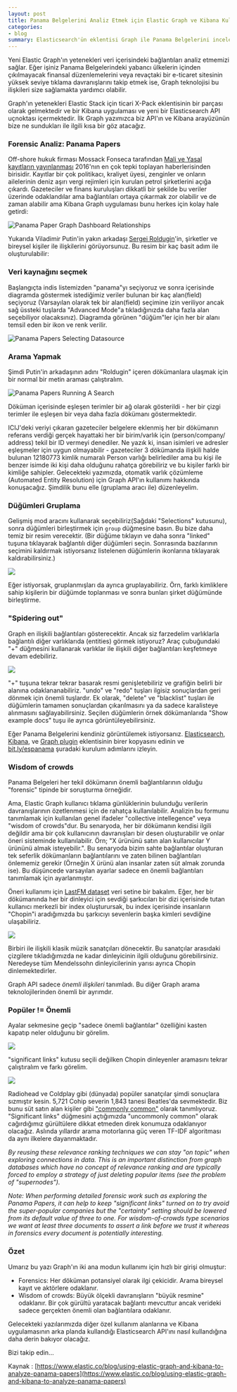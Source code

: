 ```yaml
---
layout: post
title: Panama Belgelerini Analiz Etmek için Elastic Graph ve Kibana Kullanmak (Çeviri)
categories:
- blog
summary: Elasticsearch'ün eklentisi Graph ile Panama Belgelerini inceleyeceğiz ve Graph Kibana eklentisi ile de bu verileri görselleştireceğiz.
---
```


Yeni Elastic Graph'ın yetenekleri veri içerisindeki bağlantıları analiz etmemizi 
sağlar. Eğer işiniz Panama Belgelerindeki yabancı ülkelerin içinden çıkılmayacak 
finansal düzenlemelerini veya revaçtaki bir e-ticaret sitesinin yüksek seviye 
tıklama davranışlarını takip etmek ise, Graph teknolojisi bu ilişkileri size 
sağlamakta yardımcı olabilir.

Graph'ın yetenekleri Elastic Stack için ticari X-Pack eklentisinin bir parçası 
olarak gelmektedir ve bir Kibana uygulaması ve yeni bir Elasticsearch API 
uçnoktası içermektedir. İlk Graph yazımızca biz API'ın ve Kibana arayüzünün 
bize ne sundukları ile ilgili kısa bir göz atacağız.

### Forensic Analiz: Panama Papers

Off-shore hukuk firması Mossack Fonseca tarafından 
[Mali ve Yasal kayıtların yayınlanması](https://panamapapers.icij.org/) 2016'nın
en çok tepki toplayan haberlerisinden birisidir. Kayıtlar bir çok politikacı, 
kraliyet üyesi, zenginler ve onların ailelerinin deniz aşırı vergi rejimleri 
için kurulan petrol şirketlerini açığa çıkardı. Gazeteciler ve finans 
kuruluşları dikkatli bir şekilde bu veriler üzerinde odaklandılar ama 
bağlantıları ortaya çıkarmak zor olabilir ve de zaman alabilir ama Kibana Graph 
uygulaması bunu herkes için kolay hale getirdi:

![Panama Paper Graph Dashboard Relationships](https://www.elastic.co/assets/blt0f07da9e0ac0dc6b/panama-papers-graph-dashboard-relationships.jpg)

Yukarıda Viladimir Putin'in yakın arkadaşı 
[Sergei Roldugin](http://www.theguardian.com/news/2016/apr/03/panama-papers-money-hidden-offshore)'in, 
şirketler ve bireysel kişiler ile ilişkilerini görüyorsunuz. Bu resim bir kaç 
basit adım ile oluşturulabilir:

### Veri kaynağını seçmek

Başlangıçta indis listemizden "panama"yı seçiyoruz ve sonra içerisinde diagramda 
göstermek istediğimiz veriler bulunan bir kaç alan(field) seçiyoruz (Varsayılan 
olarak tek bir alan(field) seçimine izin veriliyor ancak sağ üssteki tuşlarda 
"Advanced Mode"a tıkladığınızda daha fazla alan seçebiliyor olacaksınız). 
Diagramda görünen "düğüm"ler için her bir alanı temsil eden bir ikon ve renk 
verilir.

![Panama Papers Selecting Datasource](https://www.elastic.co/assets/blta22818e6b496f4d1/panama-papers-selecting-datasource.jpg)

### Arama Yapmak

Şimdi Putin'in arkadaşının adını "Roldugin" içeren dökümanlara ulaşmak için bir 
normal bir metin araması çalıştıralım.

![Panama Papers Running A Search](https://www.elastic.co/assets/bltf24921afe4b5ad83/panama-papers-running-a-search.jpg)

Döküman içerisinde eşleşen terimler bir ağ olarak gösterildi - her bir çizgi 
terimler ile eşleşen bir veya daha fazla dökümanı göstermektedir. 

ICIJ'deki veriyi çıkaran gazeteciler belgelere eklenmiş her bir dökümanın 
referans verdiği gerçek hayattaki her bir birim/varlık için (person/company/
address) tekil bir ID vermeyi denediler. Ne yazık ki, insan isimleri ve adresler 
eşleşmeler için uygun olmayabilir - gazeteciler 3 dökümanda ilişkili halde 
bulunan 12180773 kimlik numaralı Person varlığı belirlediler ama bu kişi ile 
benzer isimde iki kişi daha olduğunu rahatça görebiliriz ve bu kişiler farklı 
bir kimliğe sahipler. Gelecekteki yazımızda, otomatik varlık çözümleme 
(Automated Entity Resolution) için Graph API'ın kullanımı hakkında konuşacağız. 
Şimdilik bunu elle (gruplama aracı ile) düzenleyelim.


### Düğümleri Gruplama

Gelişmiş mod aracını kullanarak seçebiliriz(Sağdaki "Selections" kutusunu), 
sonra düğümleri birleştirmek için `group` düğmesine basın. Bu bize daha temiz 
bir resim verecektir. (Bir düğüme tıklayın ve daha sonra "linked" tuşuna 
tıklayarak bağlantılı diğer düğümleri seçin. Sonrasında bazılarının seçimini 
kaldırmak istiyorsanız listelenen düğümlerin ikonlarına tıklayarak 
kaldırabilirsiniz.)

![](https://www.elastic.co/assets/blt2e6f3a71812dab8f/panama-papers-grouping-vertices.jpg)

Eğer istiyorsak, gruplanmışları da ayrıca gruplayabiliriz. Örn, farklı 
kimliklere sahip kişilerin bir düğümde toplanması ve sonra bunları şirket 
düğümünde birleştirme.

### "Spidering out"

Graph en ilişkili bağlantıları gösterecektir. Ancak siz farzedelim varlıklarla 
bağlantılı diğer varlıklarıda (entities) görmek istiyoruz? Araç çubuğundaki "+" 
düğmesini kullanarak varlıklar ile ilişkili diğer bağlantıları keşfetmeye devam 
edebiliriz. 

![](https://www.elastic.co/assets/blta23d518f9fd9a049/panama-papers-spidering-out.jpg)

"+" tuşuna tekrar tekrar basarak resmi genişletebiliriz ve grafiğin belirli bir 
alanına odaklananabiliriz. "undo" ve "redo" tuşları ilgisiz sonuçlardan geri 
dönmek için önemli tuşlardır. Ek olarak, "delete" ve "blacklist" tuşları ile 
düğümlerin tamamen sonuçlardan çıkarılmasını ya da sadece karalisteye alınmasını 
sağlayabilirsiniz. Seçilen düğümlerin örnek dökümanlarıda "Show example docs" 
tuşu ile ayrıca görüntüleyebilirsiniz.

Eğer Panama Belgelerini kendiniz görüntülemek istiyorsanız. 
[Elasticsearch](https://www.elastic.co/downloads/elasticsearch), 
[Kibana](https://www.elastic.co/downloads/kibana), 
ve [Graph plugin](https://www.elastic.co/downloads/graph) eklentisinin birer 
kopyasını edinin ve [bit.ly/espanama](bit.ly/espanama) şuradaki kurulum 
adımlarını izleyin.

### Wisdom of crowds

Panama Belgeleri her tekil dökümanın önemli bağlantılarının olduğu "forensic" tipinde 
bir soruşturma örneğidir. 

Ama, Elastic Graph kullanıcı tıklama günlüklerinin bulunduğu verilerin 
davranışlarının özetlenmesi için de rahatça kullanılabilir. Analizin bu formunu 
tanımlamak için kullanılan genel ifadeler "collective intellegence" veya "wisdom 
of crowds"dur. Bu senaryoda, her bir dökümanın kendisi ilgili değildir ama bir 
çok kullanıcının davranışları bir desen oluşturabilir ve onlar öneri sisteminde 
kullanılabilir. Örn; "X ürününü satın alan kullanıcılar Y ürününü almak 
isteyebilir.". Bu senaryoda bizim sahte bağlantılar oluşturan tek seferlik 
dökümanların bağlantılarını ve zaten bilinen bağlantıları önlememiz gerekir 
(Örneğin X ürünü alan insanlar zaten süt almak zorunda ise). Bu düşüncede 
varsayılan ayarlar sadece en önemli bağlantıları tanımlamak için ayarlanmıştır.

Öneri kullanımı için [LastFM dataset](http://mtg.upf.edu/node/1671) veri setine 
bir bakalım. Eğer, her bir dökümanında her bir dinleyici için sevdiği 
şarkıcıları bir dizi içerisinde tutan kullanıcı merkezli bir index oluşturursak, 
bu index içerisinde insanların "Chopin"i aradığımızda bu şarkıcıyı sevenlerin 
başka kimleri sevdiğine ulaşabiliriz.

![](https://www.elastic.co/assets/blt3edb78a25587143f/lastFM-wisdom-of-crowds.jpg)

Birbiri ile ilişkili klasik müzik sanatçıları dönecektir. Bu sanatçılar 
arasıdaki çizgilere tıkladığımızda ne kadar dinleyicinin ilgili olduğunu 
görebilirsiniz. Neredeyse tüm Mendelssohn dinleyicilerinin yarısı ayrıca Chopin 
dinlemektedirler.

Graph API sadece _önemli ilişkileri_ tanımladı. Bu diğer Graph arama 
teknolojilerinden önemli bir ayrımdır.

### Popüler != Önemli

Ayalar sekmesine geçip "sadece önemli bağlantılar" özelliğini kasten kapatıp 
neler olduğunu bir görelim.

![](https://www.elastic.co/assets/bltba33a0df4f361b86/graph-popular-equals-significant.jpg)

"significant links" kutusu seçili değilken Chopin dinleyenler aramasını tekrar 
çalıştıralım ve farkı görelim.

![](https://www.elastic.co/assets/blt2c3bba7188423781/lastFM-wisdom-of-crowds-new.jpg)

Radiohead ve Coldplay gibi (dünyada) popüler sanatçılar şimdi sonuçlara 
sızmıştır kesin. 5,721 Cohip severin 1,843 tanesi Beatles'da sevmektedir. Biz 
bunu süt satın alan kişiler gibi 
["commonly common"](http://www.infoq.com/presentations/elasticsearch-revealing-uncommonly-common) 
olarak tanımlıyoruz. "Significant links" düğmesini açtığımızda "uncommonly 
common" olarak cağırdığımız gürültülere dikkat etmeden direk konumuza 
odaklanıyor olacağız. Aslında yıllardır arama motorlarına güç veren TF-IDF 
algoritması da aynı ilkelere dayanmaktadır.

_By reusing these relevance ranking techniques we can stay "on topic" when exploring connections in data. This is an important distinction from graph databases which have no concept of relevance ranking and are typically forced to employ a strategy of just deleting popular items (see the problem of "supernodes")._

_Note: When performing detailed forensic work such as exploring the Panama Papers, it can help to keep "significant links" turned on to try avoid the super-popular companies but the "certainty" setting should be lowered from its default value of three to one. For wisdom-of-crowds type scenarios we want at least three documents to assert a link before we trust it whereas in forensics every document is potentially interesting._

### Özet

Umarız bu yazı Graph'ın iki ana modun kullanımı için hızlı bir girişi olmuştur:

 - Forensics: Her döküman potansiyel olarak ilgi çekicidir. Arama bireysel
 kayıt ve aktörlere odaklanır. 
 - Wisdom of crowds: Büyük ölçekli davranışların "büyük resmine" odaklanır. 
 Bir çok gürültü yaratacak bağlantı mevcuttur ancak verideki sadece gerçekten
 önemli olan bağlantılara odaklanır.

Gelecekteki yazılarımızda diğer özel kullanım alanlarına ve Kibana 
uygulamasının arka planda kullandığı Elasticsearch API'ını nasıl kullandığına 
daha derin bakıyor olacağız.

Bizi takip edin...


Kaynak : [https://www.elastic.co/blog/using-elastic-graph-and-kibana-to-analyze-panama-papers](https://www.elastic.co/blog/using-elastic-graph-and-kibana-to-analyze-panama-papers)